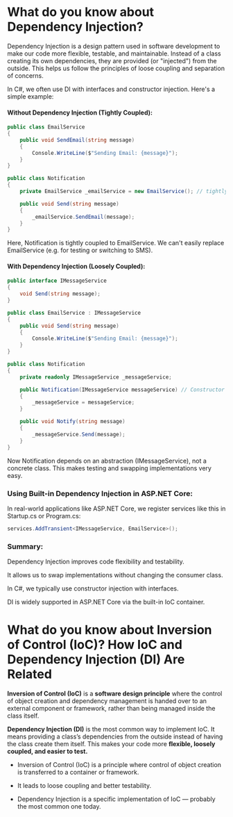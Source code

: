 # What do you know about Dependency Injection?
Dependency Injection is a design pattern used in software development to make our code more flexible, testable, and maintainable. Instead of a class creating its own dependencies, they are provided (or "injected") from the outside. This helps us follow the principles of loose coupling and separation of concerns.

In C#, we often use DI with interfaces and constructor injection. Here's a simple example:

#### Without Dependency Injection (Tightly Coupled):
```csharp
public class EmailService
{
    public void SendEmail(string message)
    {
        Console.WriteLine($"Sending Email: {message}");
    }
}

public class Notification
{
    private EmailService _emailService = new EmailService(); // tightly coupled

    public void Send(string message)
    {
        _emailService.SendEmail(message);
    }
}
```

Here, Notification is tightly coupled to EmailService. We can't easily replace EmailService (e.g. for testing or switching to SMS).

#### With Dependency Injection (Loosely Coupled):
```csharp
public interface IMessageService
{
    void Send(string message);
}

public class EmailService : IMessageService
{
    public void Send(string message)
    {
        Console.WriteLine($"Sending Email: {message}");
    }
}

public class Notification
{
    private readonly IMessageService _messageService;

    public Notification(IMessageService messageService) // Constructor Injection
    {
        _messageService = messageService;
    }

    public void Notify(string message)
    {
        _messageService.Send(message);
    }
}

```
Now Notification depends on an abstraction (IMessageService), not a concrete class. This makes testing and swapping implementations very easy.

### Using Built-in Dependency Injection in ASP.NET Core:
In real-world applications like ASP.NET Core, we register services like this in Startup.cs or Program.cs:

```csharp
services.AddTransient<IMessageService, EmailService>();
```

### Summary:

Dependency Injection improves code flexibility and testability.

It allows us to swap implementations without changing the consumer class.

In C#, we typically use constructor injection with interfaces.

DI is widely supported in ASP.NET Core via the built-in IoC container.

# What do you know about Inversion of Control (IoC)? How IoC and Dependency Injection (DI) Are Related
**Inversion of Control (IoC)** is a **software design principle** where the control of object creation and dependency management is handed over to an external component or framework, rather than being managed inside the class itself.

**Dependency Injection (DI)** is the most common way to implement IoC. It means providing a class’s dependencies from the outside instead of having the class create them itself. This makes your code more **flexible, loosely coupled, and easier to test.**

- Inversion of Control (IoC) is a principle where control of object creation is transferred to a container or framework.

- It leads to loose coupling and better testability.

- Dependency Injection is a specific implementation of IoC — probably the most common one today.

